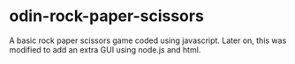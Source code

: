 # odin-rock-paper-scissors

A basic rock paper scissors game coded using javascript. Later on, this was modified to add an extra GUI using node.js and html.